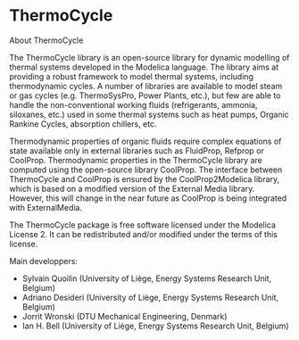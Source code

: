 ThermoCycle
===================


About ThermoCycle

The ThermoCycle library is an open-source library for dynamic modelling of thermal
systems developed in the Modelica language. The library aims at providing a robust 
framework to model thermal systems, including thermodynamic cycles. A number of 
libraries are available to model steam or gas cycles (e.g. ThermoSysPro, Power 
Plants, etc.), but few are able to handle the non-conventional working fluids 
(refrigerants, ammonia, siloxanes, etc.) used in some thermal systems such as heat 
pumps, Organic Rankine Cycles, absorption chillers, etc.

Thermodynamic properties of organic fluids require complex equations of state 
available only in external libraries such as FluidProp, Refprop or CoolProp. 
Thermodynamic properties in the ThermoCycle library are computed using the open-source 
library CoolProp. The interface between ThermoCycle and CoolProp is ensured by the 
CoolProp2Modelica library, which is based on a modified version of the External 
Media library. However, this will change in the near future as CoolProp is being 
integrated with ExternalMedia.


The ThermoCycle package is free software licensed under the Modelica License 2. It 
can be redistributed and/or modified under the terms of this license.

Main developpers:

- Sylvain Quoilin (University of Liège, Energy Systems Research Unit, Belgium)
- Adriano Desideri (University of Liège, Energy Systems Research Unit, Belgium)
- Jorrit Wronski (DTU Mechanical Engineering, Denmark)
- Ian H. Bell (University of Liège, Energy Systems Research Unit, Belgium)
